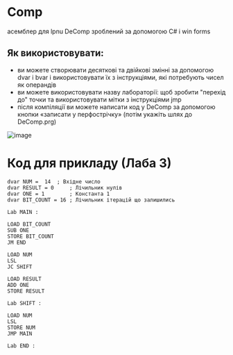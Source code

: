 # Comp
асемблер для lpnu DeComp
зроблений за допомогою C# і win forms


## Як використовувати:
- ви можете створювати десяткові та двійкові змінні за допомогою dvar і bvar і використовувати їх з інструкціями, які потребують чисел як операндів
- ви можете використовувати назву лабораторії: щоб зробити "перехід до" точки та використовувати мітки з інструкціями jmp
- після компіляції ви можете написати код у DeComp за допомогою кнопки «записати у перфострічку» (потім укажіть шлях до DeComp.prg)

![image](https://github.com/user-attachments/assets/f0d30979-bfcd-4055-895d-ef486a31c2a7)

# Код для прикладу (Лаба 3)
```
dvar NUM =  14  ; Вхідне число
dvar RESULT = 0     ; Лічильник нулів
dvar ONE = 1        ; Константа 1
dvar BIT_COUNT = 16 ; Лічильник ітерацій що залишились

Lab MAIN :

LOAD BIT_COUNT
SUB ONE
STORE BIT_COUNT
JM END

LOAD NUM
LSL
JC SHIFT

LOAD RESULT
ADD ONE
STORE RESULT

Lab SHIFT :

LOAD NUM
LSL
STORE NUM
JMP MAIN

Lab END :
```
